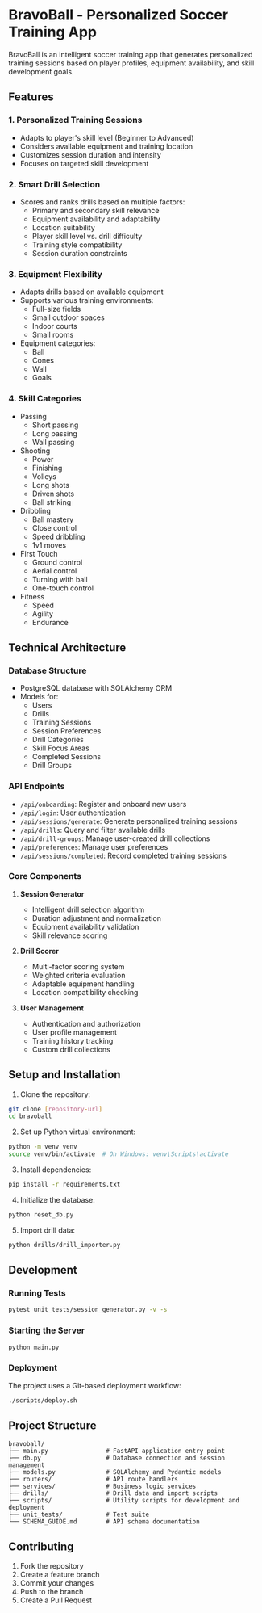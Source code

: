 # BravoBall - Personalized Soccer Training App

BravoBall is an intelligent soccer training app that generates personalized training sessions based on player profiles, equipment availability, and skill development goals.

## Features

### 1. Personalized Training Sessions
- Adapts to player's skill level (Beginner to Advanced)
- Considers available equipment and training location
- Customizes session duration and intensity
- Focuses on targeted skill development

### 2. Smart Drill Selection
- Scores and ranks drills based on multiple factors:
  - Primary and secondary skill relevance
  - Equipment availability and adaptability
  - Location suitability
  - Player skill level vs. drill difficulty
  - Training style compatibility
  - Session duration constraints

### 3. Equipment Flexibility
- Adapts drills based on available equipment
- Supports various training environments:
  - Full-size fields
  - Small outdoor spaces
  - Indoor courts
  - Small rooms
- Equipment categories:
  - Ball
  - Cones
  - Wall
  - Goals

### 4. Skill Categories
- Passing
  - Short passing
  - Long passing
  - Wall passing
- Shooting
  - Power
  - Finishing
  - Volleys
  - Long shots
  - Driven shots
  - Ball striking
- Dribbling
  - Ball mastery
  - Close control
  - Speed dribbling
  - 1v1 moves
- First Touch
  - Ground control
  - Aerial control
  - Turning with ball
  - One-touch control
- Fitness
  - Speed
  - Agility
  - Endurance

## Technical Architecture

### Database Structure
- PostgreSQL database with SQLAlchemy ORM
- Models for:
  - Users
  - Drills
  - Training Sessions
  - Session Preferences
  - Drill Categories
  - Skill Focus Areas
  - Completed Sessions
  - Drill Groups

### API Endpoints
- `/api/onboarding`: Register and onboard new users
- `/api/login`: User authentication
- `/api/sessions/generate`: Generate personalized training sessions
- `/api/drills`: Query and filter available drills
- `/api/drill-groups`: Manage user-created drill collections
- `/api/preferences`: Manage user preferences
- `/api/sessions/completed`: Record completed training sessions

### Core Components
1. **Session Generator**
   - Intelligent drill selection algorithm
   - Duration adjustment and normalization
   - Equipment availability validation
   - Skill relevance scoring

2. **Drill Scorer**
   - Multi-factor scoring system
   - Weighted criteria evaluation
   - Adaptable equipment handling
   - Location compatibility checking

3. **User Management**
   - Authentication and authorization
   - User profile management
   - Training history tracking
   - Custom drill collections

## Setup and Installation

1. Clone the repository:
```bash
git clone [repository-url]
cd bravoball
```

2. Set up Python virtual environment:
```bash
python -m venv venv
source venv/bin/activate  # On Windows: venv\Scripts\activate
```

3. Install dependencies:
```bash
pip install -r requirements.txt
```

4. Initialize the database:
```bash
python reset_db.py
```

5. Import drill data:
```bash
python drills/drill_importer.py
```

## Development

### Running Tests
```bash
pytest unit_tests/session_generator.py -v -s
```

### Starting the Server
```bash
python main.py
```

### Deployment
The project uses a Git-based deployment workflow:
```bash
./scripts/deploy.sh
```

## Project Structure
```
bravoball/
├── main.py                # FastAPI application entry point
├── db.py                  # Database connection and session management
├── models.py              # SQLAlchemy and Pydantic models
├── routers/               # API route handlers
├── services/              # Business logic services
├── drills/                # Drill data and import scripts
├── scripts/               # Utility scripts for development and deployment
├── unit_tests/            # Test suite
└── SCHEMA_GUIDE.md        # API schema documentation
```

## Contributing

1. Fork the repository
2. Create a feature branch
3. Commit your changes
4. Push to the branch
5. Create a Pull Request
